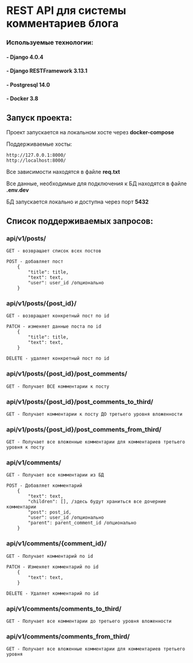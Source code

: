 <h1>REST API для системы комментариев блога</h1>

<h3>Используемые технологии:</h3>
<h4>- Django 4.0.4</h4>
<h4>- Django RESTFramework 3.13.1</h4>
<h4>- Postgresql 14.0</h4>
<h4>- Docker 3.8</h4>

<h2>Запуск проекта:</h2>

Проект запускается на локальном хосте через <b>docker-compose</b>

Поддерживаемые хосты:

    http://127.0.0.1:8000/
    http://localhost:8000/

Все зависимости находятся в файле <b>req.txt</b>

Все данные, необходимые для подключения к БД находятся в файле <b>.env.dev</b>

БД запускается локально и доступна через порт <b>5432</b>

<h2>Список поддерживаемых запросов:</h2>

<h3>api/v1/posts/</h3>

    GET - возвращает список всех постов

    POST - добавляет пост
        {
            "title": title,
            "text": text,
            "user": user_id /опционально
        }

<h3>api/v1/posts/{post_id}/</h3>

    GET - возвращает конкретный пост по id
    
    PATCH - изменяет данные поста по id
        {
            "title": title,
            "text": text,
        }

    DELETE - удаляет конкретный пост по id 

<h3>api/v1/posts/{post_id}/post_comments/</h3>

    GET - Получает ВСЕ комментарии к посту

<h3>api/v1/posts/{post_id}/post_comments_to_third/</h3>

    GET - Получает комментарии к посту ДО третьего уровня вложенности

<h3>api/v1/posts/{post_id}/post_comments_from_third/</h3>

    GET - Получает все вложенные комментарии для комментариев третьего уровня к посту

<h3>api/v1/comments/</h3>

    GET - Получает все комментарии из БД

    POST - Добавляет комментарий
        {
            "text": text,
            "children": [], /здесь будут храниться все дочерние комментарии
            "post": post_id,
            "user": user_id /опционально
            "parent": parent_comment_id /опционально
        }
    

<h3>api/v1/comments/{comment_id}/</h3>

    GET - Получает комментарий по id
    
    PATCH - Изменяет комментарий по id
        {
            "text": text,
        }

    DELETE - Удаляет комментарий по id

<h3>api/v1/comments/comments_to_third/</h3>

    GET - Получает все комментарии до третьего уровня вложенности

<h3>api/v1/comments/comments_from_third/</h3>

    GET - Получает все вложенные комментарии для комментариев третьего уровня
